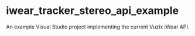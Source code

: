 # iwear_tracker_stereo_api_example
An example Visual Studio project implementing the current Vuzix iWear API.

